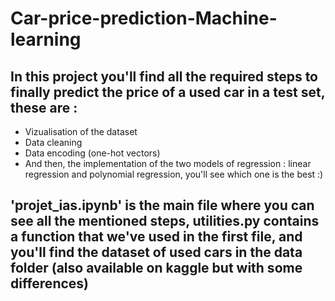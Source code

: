 # Car-price-prediction-Machine-learning
## In this project you'll find all the required steps to finally predict the price of a used car in a test set, these are :
- Vizualisation of the dataset
- Data cleaning
- Data encoding (one-hot vectors)
- And then, the implementation of the two models of regression : linear regression and polynomial regression, you'll see which one is the best :)
## 'projet_ias.ipynb' is the main file where you can see all the mentioned steps, utilities.py contains a function that we've used in the first file, and you'll find the dataset of used cars in the data folder (also available on kaggle but with some differences)
